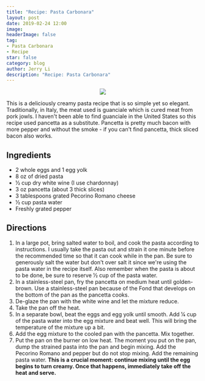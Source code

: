 ```yaml
---
title: "Recipe: Pasta Carbonara"
layout: post
date: 2019-02-24 12:00
image: 
headerImage: false
tag:
- Pasta Carbonara
- Recipe
star: false
category: blog
author: Jerry Li
description: "Recipe: Pasta Carbonara"
---
```

<p align="center"><img src ="https://www.instagram.com/p/BuRv_7rnUyp/media/?size=m" /></p>

This is a deliciously creamy pasta recipe that is so simple yet so elegant. Traditionally, in Italy, the meat used is guanciale which is cured meat from pork jowls. I haven't been able to find guanciale in the United States so this recipe used pancetta as a substitute. Pancetta is pretty much bacon with more pepper and without the smoke - if you can't find pancetta, thick sliced bacon also works. 

## Ingredients
* 2 whole eggs and 1 egg yolk
* 8 oz of dried pasta
* 1&frasl;2 cup dry white wine (I use chardonnay)
* 3 oz pancetta (about 3 thick slices)
* 3 tablespoons grated Pecorino Romano cheese
* 1&frasl;2 cup pasta water 
* Freshly grated pepper

## Directions
1. In a large pot, bring salted water to boil, and cook the pasta according to instructions. I usually take the pasta out and strain it one minute before the recommended time so that it can cook while in the pan. Be sure to generously salt the water but don't over salt it since we're using the pasta water in the recipe itself. Also remember when the pasta is about to be done, be sure to reserve 1&frasl;2 cup of the pasta water.
2. In a stainless-steel pan, fry the pancetta on medium heat until golden-brown. Use a stainless-steel pan because of the Fond that develops on the bottom of the pan as the pancetta cooks.
3. De-glaze the pan with the white wine and let the mixture reduce.
4. Take the pan off the heat.
5. In a separate bowl, beat the eggs and egg yolk until smooth. Add  1&frasl;4 cup of the pasta water into the egg mixture and beat well. This will bring the temperature of the mixture up a bit.
6. Add the egg mixture to the cooled pan with the pancetta. Mix together.
7. Put the pan on the burner on low heat. The moment you put on the pan, dump the strained pasta into the pan and begin mixing. Add the Pecorino Romano and pepper but do not stop mixing. Add the remaining pasta water. **This is a crucial moment: continue mixing until the egg begins to turn creamy. Once that happens, immediately take off the heat and serve.**
 
